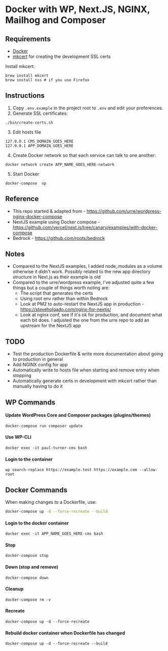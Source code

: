 # Docker with WP, Next.JS, NGINX, Mailhog and Composer

## Requirements

- [Docker](https://www.docker.com/get-started)
- [mkcert](https://github.com/FiloSottile/mkcert) for creating the development SSL certs

Install mkcert:

```
brew install mkcert
brew install nss # if you use Firefox
```

## Instructions

1.  Copy `.env.example` in the project root to `.env` and edit your preferences.
2.  Generate SSL certificates:

```shell
./bin/create-certs.sh
```

3. Edit hosts file

```
127.0.0.1 CMS_DOMAIN_GOES_HERE
127.0.0.1 APP_DOMAIN_GOES_HERE
```

4. Create Docker network so that each service can talk to one another:

```shell
docker network create APP_NAME_GOES_HERE-network
```

5. Start Docker

```shell
docker-compose  up
```

## Reference

- This repo started & adapted from - https://github.com/urre/wordpress-nginx-docker-compose
- NextJS example using Docker compose - https://github.com/vercel/next.js/tree/canary/examples/with-docker-compose
- Bedrock - https://github.com/roots/bedrock

## Notes

- Compared to the NextJS examples, I added node_modules as a volume otherwise it didn't work. Possibly related to the new app directory structure in Next.js as their example is old
- Compared to the urre/wordpress example, I've adjusted quite a few things but a couple of things worth noting are:
  - The script that generates the certs
  - Using root env rather than within Bedrock
  - Look at PM2 to auto-restart the NextJS app in production - https://steveholgado.com/nginx-for-nextjs/
  - Look at nginx conf, see if it's ok for production, and document what each bit does. I adjusted the one from the urre repo to add an upstream for the NextJS app

## TODO

- Test the production Dockerfile & write more documentation about going to production in general
- Add NGINX config for app
- Automatically write to hosts file when starting and remove entry when stopping
- Automatically generate certs in development with mkcert rather than manually having to do it

## WP Commands

#### Update WordPress Core and Composer packages (plugins/themes)

```shell
docker-compose run composer update
```

#### Use WP-CLI

```shell
docker exec -it paul-turner-cms bash
```

#### Login to the container

```shell
wp search-replace https://example.test https://example.com --allow-root
```

## Docker Commands

When making changes to a Dockerfile, use:

```bash
docker-compose up -d --force-recreate --build
```

#### Login to the docker container

```shell
docker exec -it APP_NAME_GOES_HERE-cms bash
```

#### Stop

```shell
docker-compose stop
```

#### Down (stop and remove)

```shell
docker-compose down
```

#### Cleanup

```shell
docker-compose rm -v
```

#### Recreate

```shell
docker-compose up -d --force-recreate
```

#### Rebuild docker container when Dockerfile has changed

```shell
docker-compose up -d --force-recreate --build
```
